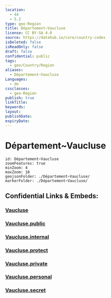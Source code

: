 ```yaml
---
location:
  - 44
  - 5.2
type: geo-Region
title: Département~Vaucluse
license: CC BY-SA 4.0
source: https://datahub.io/core/country-codes
isDeleted: false
isReadOnly: false
draft: false
confidential: public
tags:
  - geo/Country/Region
aliases:
  - Département~Vaucluse
Languages:
  - de
cssclasses:
  - geo-Region
publish: true
linkTitle:
keywords:
layout:
publishDate:
expiryDate:
---
```


# Département~Vaucluse

```leaflet
id: Département~Vaucluse
zoomFeatures: true 
minZoom: 4 
maxZoom: 18
geojsonFolder: ./Département~Vaucluse/
markerFolder: ./Département~Vaucluse/
```


## Confidential Links & Embeds: 

### [Vaucluse](/_Standards/Earth/Continent/Europe/Europe~West/France/regions~France/Provence-Alpes-Côte_d'Azur/departments~Provence/Vaucluse.md) 

### [Vaucluse.public](/_public/Earth/Continent/Europe/Europe~West/France/regions~France/Provence-Alpes-Côte_d'Azur/departments~Provence/Vaucluse.public.md) 

### [Vaucluse.internal](/_internal/Earth/Continent/Europe/Europe~West/France/regions~France/Provence-Alpes-Côte_d'Azur/departments~Provence/Vaucluse.internal.md) 

### [Vaucluse.protect](/_protect/Earth/Continent/Europe/Europe~West/France/regions~France/Provence-Alpes-Côte_d'Azur/departments~Provence/Vaucluse.protect.md) 

### [Vaucluse.private](/_private/Earth/Continent/Europe/Europe~West/France/regions~France/Provence-Alpes-Côte_d'Azur/departments~Provence/Vaucluse.private.md) 

### [Vaucluse.personal](/_personal/Earth/Continent/Europe/Europe~West/France/regions~France/Provence-Alpes-Côte_d'Azur/departments~Provence/Vaucluse.personal.md) 

### [Vaucluse.secret](/_secret/Earth/Continent/Europe/Europe~West/France/regions~France/Provence-Alpes-Côte_d'Azur/departments~Provence/Vaucluse.secret.md)

